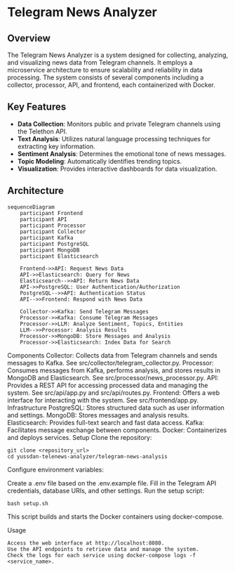 # Telegram News Analyzer

## Overview

The Telegram News Analyzer is a system designed for collecting, analyzing, and visualizing news data from Telegram channels. It employs a microservice architecture to ensure scalability and reliability in data processing. The system consists of several components including a collector, processor, API, and frontend, each containerized with Docker.

## Key Features

-   **Data Collection**: Monitors public and private Telegram channels using the Telethon API.
-   **Text Analysis**: Utilizes natural language processing techniques for extracting key information.
-   **Sentiment Analysis**: Determines the emotional tone of news messages.
-   **Topic Modeling**: Automatically identifies trending topics.
-   **Visualization**: Provides interactive dashboards for data visualization.

## Architecture

```mermaid
sequenceDiagram
    participant Frontend
    participant API
    participant Processor
    participant Collector
    participant Kafka
    participant PostgreSQL
    participant MongoDB
    participant Elasticsearch

    Frontend->>API: Request News Data
    API->>Elasticsearch: Query for News
    Elasticsearch-->>API: Return News Data
    API->>PostgreSQL: User Authentication/Authorization
    PostgreSQL-->>API: Authentication Status
    API-->>Frontend: Respond with News Data

    Collector->>Kafka: Send Telegram Messages
    Processor->>Kafka: Consume Telegram Messages
    Processor->>LLM: Analyze Sentiment, Topics, Entities
    LLM-->>Processor: Analysis Results
    Processor->>MongoDB: Store Messages and Analysis
    Processor->>Elasticsearch: Index Data for Search
```
Components
Collector: Collects data from Telegram channels and sends messages to Kafka. See src/collector/telegram_collector.py.
Processor: Consumes messages from Kafka, performs analysis, and stores results in MongoDB and Elasticsearch. See src/processor/news_processor.py.
API: Provides a REST API for accessing processed data and managing the system. See src/api/app.py and src/api/routes.py.
Frontend: Offers a web interface for interacting with the system. See src/frontend/app.py.
Infrastructure
PostgreSQL: Stores structured data such as user information and settings.
MongoDB: Stores messages and analysis results.
Elasticsearch: Provides full-text search and fast data access.
Kafka: Facilitates message exchange between components.
Docker: Containerizes and deploys services.
Setup
Clone the repository:
```
git clone <repository_url>
cd yussdan-telenews-analyzer/telegram-news-analysis
```
Configure environment variables:

Create a .env file based on the .env.example file.
Fill in the Telegram API credentials, database URIs, and other settings.
Run the setup script:
```
bash setup.sh
```
This script builds and starts the Docker containers using docker-compose.

Usage
```
Access the web interface at http://localhost:8080.
Use the API endpoints to retrieve data and manage the system.
Check the logs for each service using docker-compose logs -f <service_name>.
```
